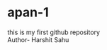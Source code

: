 # apan-1
this is my first github repository
<br>
Author- Harshit Sahu

<!--
PS C:\Users\HP\Pictures\Desktop\github> git clone https://github.com/Harshitbro/apan-1.git
Cloning into 'apan-1'...
remote: Enumerating objects: 6, done.
remote: Counting objects: 100% (6/6), done.
remote: Compressing objects: 100% (3/3), done.
remote: Total 6 (delta 0), reused 0 (delta 0), pack-reused 0 (from 0)
Receiving objects: 100% (6/6), done.
PS C:\Users\HP\Pictures\Desktop\github> 
 *  History restored 


PS C:\Users\HP\Pictures\Desktop\github>  git add index.html    
fatal: not a git repository (or any of the parent directories): .git
PS C:\Users\HP\Pictures\Desktop\github> git status
fatal: not a git repository (or any of the parent directories): .git

PS C:\Users\HP\Pictures\Desktop\github> git init
Initialized empty Git repository in C:/Users/HP/Pictures/Desktop/github/.git/

PS C:\Users\HP\Pictures\Desktop\github> git commit -m "add para"
On branch master

Initial commit

Untracked files:
  (use "git add <file>..." to include in what will be committed)
        apan-1/

nothing added to commit but untracked files present (use "git add" to track)
PS C:\Users\HP\Pictures\Desktop\github> git status
On branch master

No commits yet

Untracked files:
  (use "git add <file>..." to include in what will be committed)
        apan-1/

nothing added to commit but untracked files present (use "git add" to track)
PS C:\Users\HP\Pictures\Desktop\github> git add.
git: 'add.' is not a git command. See 'git --help'.

The most similar command is
        add
PS C:\Users\HP\Pictures\Desktop\github> git status
On branch master

No commits yet

Untracked files:
  (use "git add <file>..." to include in what will be committed)
        apan-1/

nothing added to commit but untracked files present (use "git add" to track)
(ye untracked kyu show hu raha hai)


 >